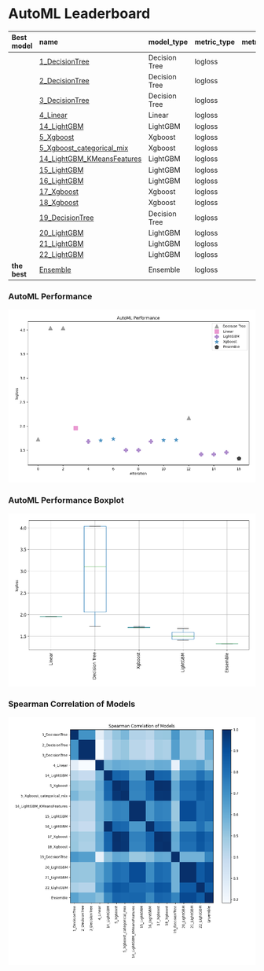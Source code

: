 # AutoML Leaderboard

| Best model   | name                                                               | model_type    | metric_type   |   metric_value |   train_time |
|:-------------|:-------------------------------------------------------------------|:--------------|:--------------|---------------:|-------------:|
|              | [1_DecisionTree](1_DecisionTree/README.md)                         | Decision Tree | logloss       |        1.72988 |         2.69 |
|              | [2_DecisionTree](2_DecisionTree/README.md)                         | Decision Tree | logloss       |        4.04011 |         2.07 |
|              | [3_DecisionTree](3_DecisionTree/README.md)                         | Decision Tree | logloss       |        4.04011 |         2.1  |
|              | [4_Linear](4_Linear/README.md)                                     | Linear        | logloss       |        1.96024 |        20.16 |
|              | [14_LightGBM](14_LightGBM/README.md)                               | LightGBM      | logloss       |        1.68199 |         2.69 |
|              | [5_Xgboost](5_Xgboost/README.md)                                   | Xgboost       | logloss       |        1.70127 |         3.23 |
|              | [5_Xgboost_categorical_mix](5_Xgboost_categorical_mix/README.md)   | Xgboost       | logloss       |        1.7307  |         3.52 |
|              | [14_LightGBM_KMeansFeatures](14_LightGBM_KMeansFeatures/README.md) | LightGBM      | logloss       |        1.50112 |         3.24 |
|              | [15_LightGBM](15_LightGBM/README.md)                               | LightGBM      | logloss       |        1.50112 |         1.93 |
|              | [16_LightGBM](16_LightGBM/README.md)                               | LightGBM      | logloss       |        1.68199 |         1.33 |
|              | [17_Xgboost](17_Xgboost/README.md)                                 | Xgboost       | logloss       |        1.70489 |         1.57 |
|              | [18_Xgboost](18_Xgboost/README.md)                                 | Xgboost       | logloss       |        1.71091 |         1.45 |
|              | [19_DecisionTree](19_DecisionTree/README.md)                       | Decision Tree | logloss       |        2.1686  |         1.15 |
|              | [20_LightGBM](20_LightGBM/README.md)                               | LightGBM      | logloss       |        1.41144 |         1.65 |
|              | [21_LightGBM](21_LightGBM/README.md)                               | LightGBM      | logloss       |        1.41144 |         1.65 |
|              | [22_LightGBM](22_LightGBM/README.md)                               | LightGBM      | logloss       |        1.4546  |         1.55 |
| **the best** | [Ensemble](Ensemble/README.md)                                     | Ensemble      | logloss       |        1.32742 |         1.65 |

### AutoML Performance
![AutoML Performance](ldb_performance.png)

### AutoML Performance Boxplot
![AutoML Performance Boxplot](ldb_performance_boxplot.png)

### Spearman Correlation of Models
![models spearman correlation](correlation_heatmap.png)

